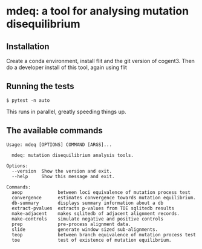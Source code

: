# mdeq: a tool for analysing mutation disequilibrium

## Installation

Create a conda environment, install flit and the git version of cogent3. Then do a developer install of this tool, again using flit  

## Running the tests

```
$ pytest -n auto
```

This runs in parallel, greatly speeding things up.

## The available commands

<!-- [[[cog
import cog
from mdeq import main
from click.testing import CliRunner
runner = CliRunner()
result = runner.invoke(main, ["--help"])
help = result.output.replace("Usage: main", "Usage: mdeq")
cog.out(
    "```\n{}\n```".format(help)
)
]]] -->
```
Usage: mdeq [OPTIONS] COMMAND [ARGS]...

  mdeq: mutation disequilibrium analysis tools.

Options:
  --version  Show the version and exit.
  --help     Show this message and exit.

Commands:
  aeop             between loci equivalence of mutation process test
  convergence      estimates convergence towards mutation equilibrium.
  db-summary       displays summary information about a db
  extract-pvalues  extracts p-values from TOE sqlitedb results
  make-adjacent    makes sqlitedb of adjacent alignment records.
  make-controls    simulate negative and positive controls
  prep             pre-process alignment data.
  slide            generate window sized sub-alignments.
  teop             between branch equivalence of mutation process test
  toe              test of existence of mutation equilibrium.

```
<!-- [[[end]]] -->
